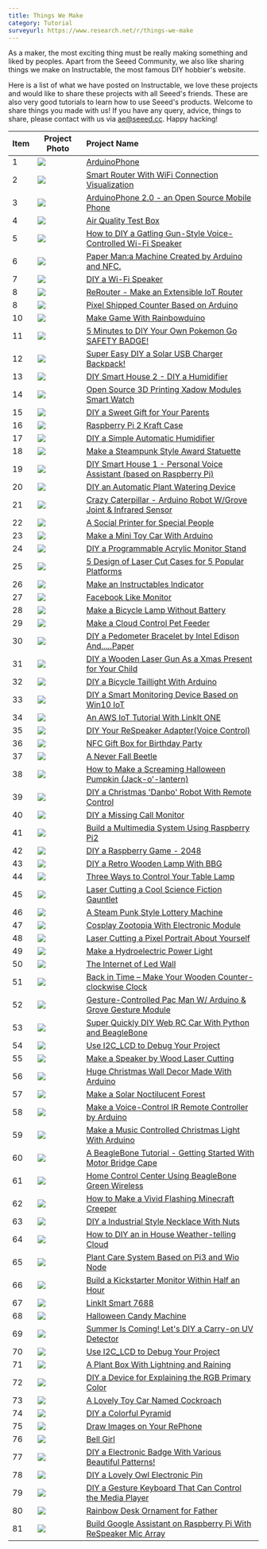 ```yaml
---
title: Things We Make
category: Tutorial
surveyurl: https://www.research.net/r/things-we-make
---
```


As a maker, the most exciting thing must be really making something and liked by peoples. Apart from the Seeed Community, we also like sharing things we make on Instructable, the most famous DIY hobbier's website.

Here is a list of what we have posted on Instructable, we love these projects and would like to share these projects with all Seeed's friends. These are also very good tutorials to learn how to use Seeed's products. Welcome to share things you made with us! If you have any query, advice, things to share, please contact with us via ae@seeed.cc. Happy hacking!

|Item|Project Photo|Project Name|
|---|---|:---|
|1|![](https://cdn.instructables.com/FB8/OHIG/HJ6053CU/FB8OHIGHJ6053CU.RECTANGLE1.jpg)|[ArduinoPhone](http://www.instructables.com/id/ArduinoPhone/)|
|2|![](https://cdn.instructables.com/FEN/IX6N/ILV8KTYG/FENIX6NILV8KTYG.RECTANGLE1.jpg)|[Smart Router With WiFi Connection Visualization](http://www.instructables.com/id/Make-a-Colorful-Smart-Router/)|
|3|![](https://cdn.instructables.com/FAZ/C61J/IJUAFIE8/FAZC61JIJUAFIE8.RECTANGLE1.jpg)|[ArduinoPhone 2.0 - an Open Source Mobile Phone](http://www.instructables.com/id/ArduinoPhone-20-an-Open-Source-Mobile-Phone-Based-/)|
|4|![](https://cdn.instructables.com/F1F/DBOS/HIZDATR0/F1FDBOSHIZDATR0.RECTANGLE1.jpg)|[Air Quality Test Box](http://www.instructables.com/id/Air-Quality-Test-Box/)|
|5|![](https://cdn.instructables.com/FJJ/9AUU/IST5LXOH/FJJ9AUUIST5LXOH.RECTANGLE1.jpg)|[How to DIY a Gatling Gun-Style Voice-Controlled Wi-Fi Speaker](http://www.instructables.com/id/How-to-DIY-a-Gatling-Gun-Style-Voice-Controlled-Wi-1/)|
|6|![](https://cdn.instructables.com/F5R/Q4U8/HJKBJLYH/F5RQ4U8HJKBJLYH.RECTANGLE1.jpg)|[Paper Man:a Machine Created by Arduino and NFC.](http://www.instructables.com/id/Paper-Man-a-machine-created-by-Arduino-and-NFC/)|
|7|![](https://cdn.instructables.com/F1V/MG81/II0K6DBF/F1VMG81II0K6DBF.RECTANGLE1.jpg)|[DIY a Wi-Fi Speaker](http://www.instructables.com/id/DIY-a-Wi-Fi-Speaker/)|
|8|![](https://cdn.instructables.com/FKO/8TDE/IPIYQBAM/FKO8TDEIPIYQBAM.RECTANGLE1.jpg)|[ReRouter - Make an Extensible IoT Router](http://www.instructables.com/id/ReRouter-Make-an-Extensible-IoT-Router/)|
|8|![](https://cdn.instructables.com/F30/G8A9/HMNNF54S/F30G8A9HMNNF54S.RECTANGLE1.jpg)|[Pixel Shipped Counter Based on Arduino](http://www.instructables.com/id/Pixel-Shipped-Counter/)|
|10|![](https://cdn.instructables.com/FU0/39WS/HJGE2757/FU039WSHJGE2757.RECTANGLE1.jpg)|[Make Game With Rainbowduino](http://www.instructables.com/id/Make-Game-with-Rainbowduino/)|
|11|![](https://cdn.instructables.com/FZ6/A6DL/IQLHWV13/FZ6A6DLIQLHWV13.RECTANGLE1.jpg)|[5 Minutes to DIY Your Own Pokemon Go SAFETY BADGE!](http://www.instructables.com/id/5-Minutes-to-DIY-Your-Own-Pokemon-Go-SAFETY-BADGE/)|
|12|![](https://cdn.instructables.com/FPE/5CE2/IOBOZBFG/FPE5CE2IOBOZBFG.RECTANGLE1.jpg)|[Super Easy DIY a Solar USB Charger Backpack!](http://www.instructables.com/id/Super-Easy-DIY-a-Solar-USB-Charger-Backpack/)|
|13|![](https://cdn.instructables.com/FZN/9ZLD/IRO1EKQN/FZN9ZLDIRO1EKQN.RECTANGLE1.jpg)|[DIY Smart House 2 - DIY a Humidifier](http://www.instructables.com/id/DIY-Smart-House-2-DIY-a-Humidifier/)|
|14|![](https://cdn.instructables.com/FAV/LANO/HWAFSWET/FAVLANOHWAFSWET.RECTANGLE1.jpg)|[Open Source 3D Printing Xadow Modules Smart Watch](http://www.instructables.com/id/Xadow-Smart-Watch/)|
|15|![](https://cdn.instructables.com/FF7/8FIO/IICCSSOD/FF78FIOIICCSSOD.RECTANGLE1.jpg)|[DIY a Sweet Gift for Your Parents](http://www.instructables.com/id/DIY-a-Sweet-Gift-for-Your-Parents/)|
|16|![](https://cdn.instructables.com/F3Z/LBQI/IBM278G3/F3ZLBQIIBM278G3.RECTANGLE1.jpg)|[Raspberry Pi 2 Kraft Case](http://www.instructables.com/id/Raspberry-Pi-2-Kraft-Case/)|
|17|![](https://cdn.instructables.com/F7N/KTIR/IIRPIDC2/F7NKTIRIIRPIDC2.RECTANGLE1.jpg)|[DIY a Simple Automatic Humidifier](http://www.instructables.com/id/DIY-a-Simple-Automatic-Humidifier/)|
|18|![](https://cdn.instructables.com/F02/N03G/ILV7YDRO/F02N03GILV7YDRO.RECTANGLE1.jpg)|[Make a Steampunk Style Award Statuette](http://www.instructables.com/id/Make-a-Steam-Punk-Style-Cup/)|
|19|![](https://cdn.instructables.com/FDW/E2H1/IRF7UAEC/FDWE2H1IRF7UAEC.RECTANGLE1.jpg)|[DIY Smart House 1 - Personal Voice Assistant (based on Raspberry Pi)](http://www.instructables.com/id/DIY-Smart-House-1-Personal-Voice-Assistant-based-o/)|
|20|![](https://cdn.instructables.com/F9U/FPTK/II0MCWQM/F9UFPTKII0MCWQM.RECTANGLE1.jpg)|[DIY an Automatic Plant Watering Device](http://www.instructables.com/id/DIY-an-Automatic-Plant-Watering-Device/)|
|21|![](https://cdn.instructables.com/FJN/Z5OW/ILL7W97C/FJNZ5OWILL7W97C.RECTANGLE1.jpg)|[Crazy Caterpillar - Arduino Robot W/Grove Joint & Infrared Sensor](http://www.instructables.com/id/Crazy-Caterpillar-an-Arduino-Robot/)|
|22|![](https://cdn.instructables.com/FRN/UUJ7/IRXT0RUO/FRNUUJ7IRXT0RUO.RECTANGLE1.jpg)|[A Social Printer for Special People](http://www.instructables.com/id/A-Social-Artifact-for-Special-People/)|
|23|![](https://cdn.instructables.com/FJ1/ZCR7/IEOP0AUK/FJ1ZCR7IEOP0AUK.RECTANGLE1.jpg)|[Make a Mini Toy Car With Arduino](http://www.instructables.com/id/Make-a-mini-toy-car-with-Arduino/)|
|24|![](https://cdn.instructables.com/FKQ/3NON/IOVPQ1DF/FKQ3NONIOVPQ1DF.RECTANGLE1.jpg)|[DIY a Programmable Acrylic Monitor Stand](http://www.instructables.com/id/DIY-a-Programmable-Acrylic-Monitor-Stand/)|
|25|![](https://cdn.instructables.com/FCB/UB8I/IOT2U7QW/FCBUB8IIOT2U7QW.RECTANGLE1.jpg)|[5 Design of Laser Cut Cases for 5 Popular Platforms](http://www.instructables.com/id/5-Design-of-Laser-Cut-Cases-for-5-Popular-Platform/)|
|26|![](https://cdn.instructables.com/FVP/3C61/IFLC5MYH/FVP3C61IFLC5MYH.RECTANGLE1.jpg)|[Make an Instructables Indicator](http://www.instructables.com/id/Make-a-Instructables-Indicator/)|
|27|![](https://cdn.instructables.com/FV1/2BS9/IHRLDPEJ/FV12BS9IHRLDPEJ.RECTANGLE1.jpg)|[Facebook Like Monitor](http://www.instructables.com/id/Facebook-Like-Monitor/)|
|28|![](https://cdn.instructables.com/FQ2/6I4V/IQJGB09D/FQ26I4VIQJGB09D.RECTANGLE1.jpg)|[Make  a Bicycle Lamp Without Battery](http://www.instructables.com/id/Make-a-Bicycle-Lamp-Without-Battery/)|
|29|![](https://cdn.instructables.com/FON/MLJN/IHQJZKPJ/FONMLJNIHQJZKPJ.RECTANGLE1.jpg)|[Make a Cloud Control Pet Feeder](http://www.instructables.com/id/Make-an-Cloud-Control-Pet-Feeder/)|
|30|![](https://cdn.instructables.com/FDS/J2NH/IOD6JZA5/FDSJ2NHIOD6JZA5.RECTANGLE1.jpg)|[DIY a Pedometer Bracelet by Intel Edison And.....Paper](http://www.instructables.com/id/DIY-a-Pedometer-Bracelet-by-Intel-Edison-AndPaper/)|
|31|![](https://cdn.instructables.com/FDB/W133/IVO7QK0R/FDBW133IVO7QK0R.RECTANGLE1.jpg)|[DIY a Wooden Laser Gun As a Xmas Present for Your Child](http://www.instructables.com/id/DIY-a-Wooden-Laser-Gun-As-a-Xmas-Present-for-Your-/)|
|32|![](https://cdn.instructables.com/FNL/3O1V/ID2XER6M/FNL3O1VID2XER6M.RECTANGLE1.jpg)|[DIY a Bicycle Taillight With Arduino](http://www.instructables.com/id/DIY-a-Bicycle-Taillight-with-Arduino/)|
|33|![](https://cdn.instructables.com/FO6/PJI6/INUV3P57/FO6PJI6INUV3P57.RECTANGLE1.jpg)|[DIY a Smart Monitoring Device Based on Win10 IoT](http://www.instructables.com/id/DIY-a-Smart-Monitoring-Device-Based-on-Win10-IoT/)|
|34|![](https://cdn.instructables.com/FJO/QLOS/IJYURBRO/FJOQLOSIJYURBRO.RECTANGLE1.jpg)|[An AWS IoT Tutorial With LinkIt ONE](http://www.instructables.com/id/An-AWS-IoT-Tutorial-With-LinkIt-ONE/)|
|35|![](https://cdn.instructables.com/FAI/HU9R/ITW326BV/FAIHU9RITW326BV.RECTANGLE1.jpg)|[DIY Your ReSpeaker Adapter(Voice Control)](http://www.instructables.com/id/DIY-Your-ReSpeaker-AdapterVoice-Control/)|
|36|![](https://cdn.instructables.com/FWD/BAVB/ILJQBN62/FWDBAVBILJQBN62.RECTANGLE1.jpg)|[NFC Gift Box for Birthday Party](http://www.instructables.com/id/NFC-enable-Gift-Box-for-Birthday-Party/)|
|37|![](https://cdn.instructables.com/FWX/4ITT/IEKJ04PT/FWX4ITTIEKJ04PT.RECTANGLE1.jpg)|[A Never Fall Beetle](http://www.instructables.com/id/A-Never-Fall-Beetle/)|
|38|![](https://cdn.instructables.com/FHB/JKWS/ITW38L17/FHBJKWSITW38L17.RECTANGLE1.jpg)|[How to Make a Screaming Halloween Pumpkin (Jack-o'-lantern)](http://www.instructables.com/id/How-to-Make-a-Screaming-Halloween-Pumpkin-Jack-o-l/)|
|39|![](https://cdn.instructables.com/FBP/JHT4/IVO5F3Q7/FBPJHT4IVO5F3Q7.RECTANGLE1.jpg)|[DIY a Christmas 'Danbo' Robot With Remote Control](http://www.instructables.com/id/DIY-a-Christmas-Danbo-Robot-With-Remote-Control/)|
|40|![](https://cdn.instructables.com/F92/VQGL/IHP90M90/F92VQGLIHP90M90.RECTANGLE1.jpg)|[DIY a Missing Call Monitor](http://www.instructables.com/id/DIY-a-Missing-Call-Monitor/)|
|41|![](https://cdn.instructables.com/FQP/NYY4/IJ0A6WRK/FQPNYY4IJ0A6WRK.RECTANGLE1.jpg)|[Build a Multimedia System Using Raspberry Pi2](http://www.instructables.com/id/Build-a-Multimedia-System-Using-Raspberry-Pi2/)|
|42|![](https://cdn.instructables.com/FCX/2SRT/IVA4TGYB/FCX2SRTIVA4TGYB.RECTANGLE1.jpg)|[DIY a Raspberry Game - 2048](http://www.instructables.com/id/DIY-a-Raspberry-Game-2048/)|
|43|![](https://cdn.instructables.com/FOE/72DP/IEGXXMJ2/FOE72DPIEGXXMJ2.RECTANGLE1.jpg)|[DIY a Retro Wooden Lamp With BBG](http://www.instructables.com/id/DIY-a-Retro-Wooden-Lamp-with-BBG/)|
|44|![](https://cdn.instructables.com/F4P/IJ5L/IHTEYEBD/F4PIJ5LIHTEYEBD.RECTANGLE1.jpg)|[Three Ways to Control Your Table Lamp](http://www.instructables.com/id/Three-ways-to-control-your-table-lamp/)|
|45|![](https://cdn.instructables.com/F9V/2PAE/IZ4UA51Z/F9V2PAEIZ4UA51Z.RECTANGLE1.jpg)|[Laser Cutting a Cool Science Fiction Gauntlet](http://www.instructables.com/id/Laser-Cutting-a-Cool-Science-Fiction-Gauntlet/)|
|46|![](https://cdn.instructables.com/FAF/TOAK/IKPS98ND/FAFTOAKIKPS98ND.RECTANGLE1.jpg)|[A Steam Punk Style Lottery Machine](http://www.instructables.com/id/A-Stream-Punk-Style-Lottery-Machine/)|
|47|![](https://cdn.instructables.com/F20/ONGO/IMM95DEY/F20ONGOIMM95DEY.RECTANGLE1.jpg)|[Cosplay Zootopia With Electronic Module](http://www.instructables.com/id/Cosplay-Zootopia-With-Electronic-Module/)|
|48|![](https://cdn.instructables.com/F6J/LSEL/IPR6YP85/F6JLSELIPR6YP85.RECTANGLE1.jpg)|[Laser Cutting a Pixel Portrait About Yourself](http://www.instructables.com/id/Laser-Cutting-a-Pixel-Portrait-About-Yourself/)|
|49|![](https://cdn.instructables.com/F87/5FSG/INKX26OE/F875FSGINKX26OE.RECTANGLE1.jpg)|[Make a Hydroelectric Power Light](http://www.instructables.com/id/Make-a-Hydroelectric-Power-Light/)|
|50|![](https://cdn.instructables.com/FBR/F7PZ/IOLUBMWJ/FBRF7PZIOLUBMWJ.RECTANGLE1.jpg)|[The Internet of Led Wall](http://www.instructables.com/id/The-Internet-of-Led-Wall-1/)|
|51|![](https://cdn.instructables.com/FE3/WQS9/IGHVA5IJ/FE3WQS9IGHVA5IJ.RECTANGLE1.jpg)|[Back in Time – Make Your Wooden Counter-clockwise Clock](http://www.instructables.com/id/Back-in-Time-Make-your-wooden-counter-clockwise-cl/)|
|52|![](https://cdn.instructables.com/FIK/KM9W/ILCHJ9NY/FIKKM9WILCHJ9NY.RECTANGLE1.jpg)|[Gesture-Controlled Pac Man W/ Arduino & Grove Gesture Module](http://www.instructables.com/id/Pac-Man-an-Arduino-Game/)|
|53|![](https://cdn.instructables.com/F0U/PNPQ/IUSLYGRU/F0UPNPQIUSLYGRU.RECTANGLE1.jpg)|[Super Quickly DIY Web RC Car With Python and BeagleBone](http://www.instructables.com/id/Super-Quickly-DIY-Web-RC-Car-With-Python-and-Beagl/)|
|54|![](https://cdn.instructables.com/F1D/U82H/ID0PQXFD/F1DU82HID0PQXFD.RECTANGLE1.jpg)|[Use I2C_LCD to Debug Your Project](http://www.instructables.com/id/Use-I2CLCD-to-debug-your-project/)|
|55|![](https://cdn.instructables.com/FJJ/ISMK/IT7XFY7T/FJJISMKIT7XFY7T.RECTANGLE1.jpg)|[Make a Speaker by Wood Laser Cutting](http://www.instructables.com/id/Make-a-Speaker-by-Wood-Laser-Cutting/)|
|56|![](https://cdn.instructables.com/FZH/H40B/IHYQM22W/FZHH40BIHYQM22W.RECTANGLE1.jpg)|[Huge Christmas Wall Decor Made With Arduino](http://www.instructables.com/id/Huge-Christmas-Wall-Decor-Made-With-Arduino/)|
|57|![](https://cdn.instructables.com/F3X/KQKE/IP49UA4U/F3XKQKEIP49UA4U.RECTANGLE1.jpg)|[Make a Solar Noctilucent Forest](http://www.instructables.com/id/Make-a-Solar-Noctilucent-Forest/)|
|58|![](https://cdn.instructables.com/F6F/23KY/IT9CWIXP/F6F23KYIT9CWIXP.RECTANGLE1.jpg)|[Make a Voice-Control IR Remote Controller by Arduino](http://www.instructables.com/id/Make-a-Voice-Control-IR-Remote-Controller-by-Ardui/)|
|59|![](https://cdn.instructables.com/FHR/9JM1/IWH3BOT8/FHR9JM1IWH3BOT8.RECTANGLE1.jpg)|[Make a Music Controlled Christmas Light With Arduino](http://www.instructables.com/id/Make-a-Music-Controlled-Christmas-Light-With-Ardui/)|
|60|![](https://cdn.instructables.com/FY9/68FK/IJQOBQG0/FY968FKIJQOBQG0.RECTANGLE1.jpg)|[A BeagleBone Tutorial - Getting Started With Motor Bridge Cape](http://www.instructables.com/id/A-BeagleBone-Tutorial-Getting-Started-With-Motor-B/)|
|61|![](https://cdn.instructables.com/FIP/NLL7/IOSP8D5Z/FIPNLL7IOSP8D5Z.RECTANGLE1.jpg)|[Home Control Center Using BeagleBone Green Wireless](http://www.instructables.com/id/Home-Control-Center-Using-BeagleBone-Green-Wireles/)|
|62|![](https://cdn.instructables.com/FP1/23LW/ITW3A4XT/FP123LWITW3A4XT.RECTANGLE1.jpg)|[How to Make a Vivid Flashing Minecraft Creeper](http://www.instructables.com/id/How-to-Make-a-Vivid-Flashing-Minecraft-Creeper/)|
|63|![](https://cdn.instructables.com/F6Y/PRXT/IRXTJOG7/F6YPRXTIRXTJOG7.RECTANGLE1.jpg)|[DIY a Industrial Style Necklace With Nuts](http://www.instructables.com/id/DIY-a-Industrial-Style-Necklace-With-Nuts/)|
|64|![](https://cdn.instructables.com/F24/JNCK/IT0S71QO/F24JNCKIT0S71QO.RECTANGLE1.jpg)|[How to DIY an in House Weather-telling Cloud](http://www.instructables.com/id/How-to-DIY-an-in-House-Weather-telling-Cloud/)|
|65|![](https://cdn.instructables.com/F0V/AQPH/IP08UAK0/F0VAQPHIP08UAK0.RECTANGLE1.jpg)|[Plant Care System Based on Pi3 and Wio Node](http://www.instructables.com/id/Plant-Care-System-Based-on-Pi3-and-Wio-Node/)|
|66|![](https://cdn.instructables.com/F4O/82WR/IHP4JWJP/F4O82WRIHP4JWJP.RECTANGLE1.jpg)|[Build a Kickstarter Monitor Within Half an Hour](http://www.instructables.com/id/Build-a-Kickstarter-Indicator-within-half-an-hour/)|
|67|![](https://cdn.instructables.com/FDQ/40GB/IL260TKB/FDQ40GBIL260TKB.RECTANGLE1.jpg)|[LinkIt Smart 7688](http://www.instructables.com/id/LinkIt-Smart-7688/)|
|68|![](https://cdn.instructables.com/FE4/FDUZ/IT9PPGW4/FE4FDUZIT9PPGW4.RECTANGLE1.jpg)|[Halloween Candy Machine](http://www.instructables.com/id/Halloween-Candy-Machine/)|
|69|![](https://cdn.instructables.com/FIP/J5YO/IPOA5P2V/FIPJ5YOIPOA5P2V.RECTANGLE1.jpg)|[Summer Is Coming! Let's DIY a Carry-on UV Detector](http://www.instructables.com/id/Summer-Is-Coming-Lets-DIY-a-Carry-on-UV-Detector/)|
|70|![](https://cdn.instructables.com/FHX/UE11/IP1H1ITA/FHXUE11IP1H1ITA.RECTANGLE1.jpg)|[Use I2C_LCD to Debug Your Project](http://www.instructables.com/id/Use-I2CLCD-to-Debug-Your-Project-1/)|
|71|![](https://cdn.instructables.com/FJ0/EUUA/ICX7LZ31/FJ0EUUAICX7LZ31.RECTANGLE1.jpg)|[A Plant Box With Lightning and Raining](http://www.instructables.com/id/A-Plant-Box-with-Lighting/)|
|72|![](https://cdn.instructables.com/FJM/KYYA/ILJWFN4P/FJMKYYAILJWFN4P.RECTANGLE1.jpg)|[DIY a Device for Explaining the RGB Primary Color](http://www.instructables.com/id/DIY-a-Device-for-Explaining-the-RGB-Primary-Color/)|
|73|![](https://cdn.instructables.com/FG7/MF2J/IESTUT8V/FG7MF2JIESTUT8V.RECTANGLE1.jpg)|[A Lovely Toy Car Named Cockroach](http://www.instructables.com/id/A-lovely-toy-car-named-Cockroach/)|
|74|![](https://cdn.instructables.com/F5X/KJOK/IGL6G4PZ/F5XKJOKIGL6G4PZ.RECTANGLE1.jpg)|[DIY a Colorful Pyramid](http://www.instructables.com/id/DIY-a-colorful-pyramid/)|
|75|![](https://cdn.instructables.com/F95/X5SO/IMGJDOAR/F95X5SOIMGJDOAR.RECTANGLE1.jpg)|[Draw Images on Your RePhone](http://www.instructables.com/id/Draw-Images-on-Your-RePhone/)|
|76|![](https://cdn.instructables.com/F73/VJJP/IJNM48UB/F73VJJPIJNM48UB.RECTANGLE1.jpg)|[Bell Girl](http://www.instructables.com/id/Bell-Girl/)|
|77|![](https://cdn.instructables.com/FST/CKIN/IVO7SHX8/FSTCKINIVO7SHX8.RECTANGLE1.jpg)|[DIY a Electronic Badge With Various Beautiful Patterns!](http://www.instructables.com/id/How-to-Draw-a-Pattern-on-a-PCB-Board-and-Manufactu/)|
|78|![](https://cdn.instructables.com/F3J/8XP3/IH2BQWCD/F3J8XP3IH2BQWCD.RECTANGLE1.jpg)|[DIY a Lovely Owl Electronic Pin](http://www.instructables.com/id/DIY-a-lovely-owl-electronic-pin/)|
|79|![](https://cdn.instructables.com/FA3/2ONP/J1MEWSF5/FA32ONPJ1MEWSF5.RECTANGLE1.jpg)|[DIY a Gesture Keyboard That Can Control the Media Player](http://www.instructables.com/id/DIY-a-Gesture-Keyboard-That-Can-Control-the-Media-/)|
|80|![](https://cdn.instructables.com/F2B/L1CF/IPMUM78C/F2BL1CFIPMUM78C.RECTANGLE1.jpg)|[Rainbow Desk Ornament for Father](http://www.instructables.com/id/Rainbow-WordHappy-Fathers-Day/)|
|81|![](https://cdn.instructables.com/FN7/G8H0/J4IPUJ8G/FN7G8H0J4IPUJ8G.RECTANGLE1.jpg)|[Build Google Assistant on Raspberry Pi With ReSpeaker Mic Array](http://www.instructables.com/id/Build-Google-Assistant-on-Raspberry-Pi-With-ReSpea/)|
